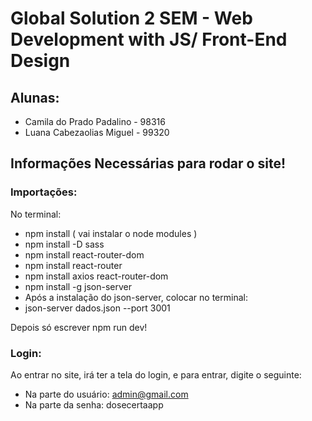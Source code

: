 # Global Solution 2 SEM - Web Development with JS/ Front-End Design
## Alunas:
- Camila do Prado Padalino - 98316
- Luana Cabezaolias Miguel - 99320
## Informações Necessárias para rodar o site!
### Importações:
No terminal:
  - npm install ( vai instalar o node modules )
  - npm install -D sass 
  - npm install react-router-dom
  - npm install react-router
  - npm install axios react-router-dom
  - npm install -g json-server
  - Após a instalação do json-server, colocar no terminal:
      <li>json-server dados.json --port 3001</li>
 Depois só escrever npm run dev!
### Login:
Ao entrar no site, irá ter a tela do login, e para entrar, digite o seguinte:
- Na parte do usuário: admin@gmail.com
- Na parte da senha: dosecertaapp

